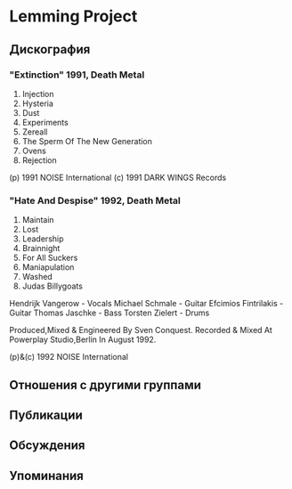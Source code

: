 # Lemming Project



## Дискография

### "Extinction" 1991, Death Metal

1. Injection
2. Hysteria
3. Dust
4. Experiments
5. Zereall
6. The Sperm Of The New Generation
7. Ovens
8. Rejection

(p) 1991 NOISE International
(c) 1991 DARK WINGS Records

### "Hate And Despise" 1992, Death Metal

1. Maintain
2. Lost
3. Leadership
4. Brainnight
5. For All Suckers
6. Maniapulation
7. Washed
8. Judas Billygoats

 Hendrijk Vangerow - Vocals
 Michael Schmale - Guitar
 Efcimios Fintrilakis - Guitar
 Thomas Jaschke - Bass
 Torsten Zielert - Drums

Produced,Mixed & Engineered By Sven Conquest.
Recorded & Mixed At Powerplay Studio,Berlin In 
August 1992.

(p)&(c) 1992 NOISE International


## Отношения с другими группами


## Публикации


## Обсуждения


## Упоминания

